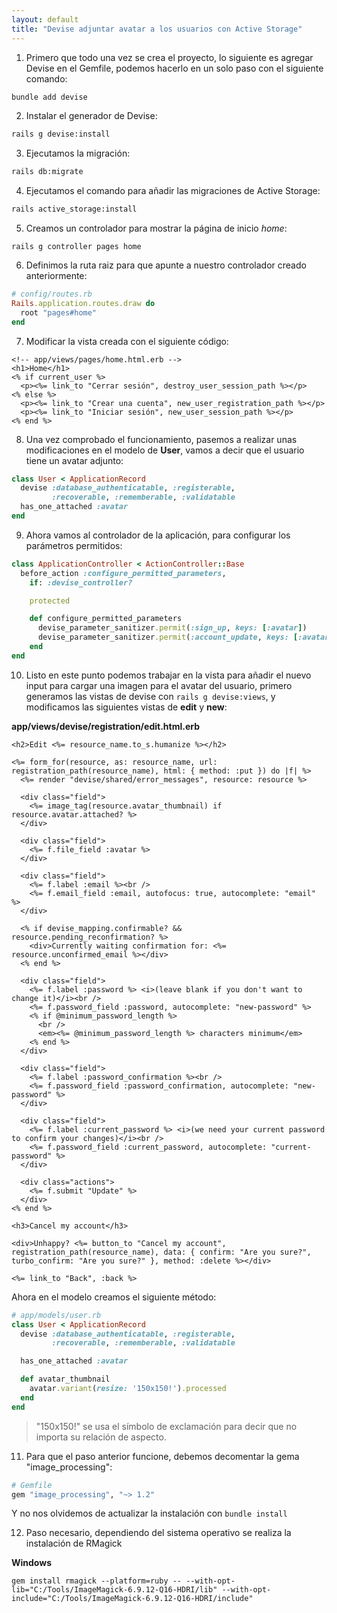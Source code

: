 ```yaml
---
layout: default
title: "Devise adjuntar avatar a los usuarios con Active Storage"
---
```


1) Primero que todo una vez se crea el proyecto, lo siguiente es agregar Devise en el Gemfile, podemos hacerlo en un solo paso con el siguiente comando:


```bash
bundle add devise
```

2) Instalar el generador de Devise:

```bash
rails g devise:install
```

3) Ejecutamos la migración:

```bash
rails db:migrate
```

4) Ejecutamos el comando para añadir las migraciones de Active Storage:

```bash
rails active_storage:install
```

5) Creamos un controlador para mostrar la página de inicio *home*:

```
rails g controller pages home
```

6) Definimos la ruta raiz para que apunte a nuestro controlador creado anteriormente:

```ruby
# config/routes.rb
Rails.application.routes.draw do
  root "pages#home"
end
```

7) Modificar la vista creada con el siguiente código:

```erb
<!-- app/views/pages/home.html.erb -->
<h1>Home</h1>
<% if current_user %>
  <p><%= link_to "Cerrar sesión", destroy_user_session_path %></p>
<% else %>
  <p><%= link_to "Crear una cuenta", new_user_registration_path %></p>
  <p><%= link_to "Iniciar sesión", new_user_session_path %></p>
<% end %>
```

8) Una vez comprobado el funcionamiento, pasemos a realizar unas modificaciones en el modelo de **User**, vamos a decir que el usuario tiene un avatar adjunto:

```ruby
class User < ApplicationRecord
  devise :database_authenticatable, :registerable,
         :recoverable, :rememberable, :validatable
  has_one_attached :avatar
end
```

9) Ahora vamos al controlador de la aplicación, para configurar los parámetros permitidos:

```ruby
class ApplicationController < ActionController::Base
  before_action :configure_permitted_parameters,
    if: :devise_controller?

    protected

    def configure_permitted_parameters
      devise_parameter_sanitizer.permit(:sign_up, keys: [:avatar])
      devise_parameter_sanitizer.permit(:account_update, keys: [:avatar])
    end
end
```

10) Listo en este punto podemos trabajar en la vista para añadir el nuevo input para cargar una imagen para el avatar del usuario, primero generamos las vistas de devise con `rails g devise:views`, y modificamos las siguientes vistas de **edit** y **new**:

**app/views/devise/registration/edit.html.erb**


```erb
<h2>Edit <%= resource_name.to_s.humanize %></h2>

<%= form_for(resource, as: resource_name, url: registration_path(resource_name), html: { method: :put }) do |f| %>
  <%= render "devise/shared/error_messages", resource: resource %>

  <div class="field">
    <%= image_tag(resource.avatar_thumbnail) if resource.avatar.attached? %> 
  </div>

  <div class="field">
    <%= f.file_field :avatar %>
  </div>

  <div class="field">
    <%= f.label :email %><br />
    <%= f.email_field :email, autofocus: true, autocomplete: "email" %>
  </div>

  <% if devise_mapping.confirmable? && resource.pending_reconfirmation? %>
    <div>Currently waiting confirmation for: <%= resource.unconfirmed_email %></div>
  <% end %>

  <div class="field">
    <%= f.label :password %> <i>(leave blank if you don't want to change it)</i><br />
    <%= f.password_field :password, autocomplete: "new-password" %>
    <% if @minimum_password_length %>
      <br />
      <em><%= @minimum_password_length %> characters minimum</em>
    <% end %>
  </div>

  <div class="field">
    <%= f.label :password_confirmation %><br />
    <%= f.password_field :password_confirmation, autocomplete: "new-password" %>
  </div>

  <div class="field">
    <%= f.label :current_password %> <i>(we need your current password to confirm your changes)</i><br />
    <%= f.password_field :current_password, autocomplete: "current-password" %>
  </div>

  <div class="actions">
    <%= f.submit "Update" %>
  </div>
<% end %>

<h3>Cancel my account</h3>

<div>Unhappy? <%= button_to "Cancel my account", registration_path(resource_name), data: { confirm: "Are you sure?", turbo_confirm: "Are you sure?" }, method: :delete %></div>

<%= link_to "Back", :back %>
```

Ahora en el modelo creamos el siguiente método:


```ruby
# app/models/user.rb
class User < ApplicationRecord
  devise :database_authenticatable, :registerable,
         :recoverable, :rememberable, :validatable

  has_one_attached :avatar

  def avatar_thumbnail
    avatar.variant(resize: '150x150!').processed
  end
end
```

> "150x150!" se usa el símbolo de exclamación para decir que no importa su relación de aspecto.

11) Para que el paso anterior funcione, debemos decomentar la gema "image_processing":

```ruby
# Gemfile
gem "image_processing", "~> 1.2"
```

Y no nos olvidemos de actualizar la instalación con `bundle install`

12) Paso necesario, dependiendo del sistema operativo se realiza la instalación de RMagick

**Windows**

```
gem install rmagick --platform=ruby -- --with-opt-lib="C:/Tools/ImageMagick-6.9.12-Q16-HDRI/lib" --with-opt-include="C:/Tools/ImageMagick-6.9.12-Q16-HDRI/include"
```